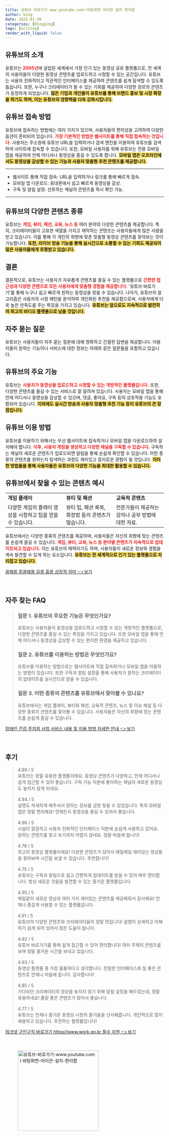 ```yaml
---
title: 유튜브 바로가기 www.youtube.comㅣ바탕화면 아이콘 설치 편리함
author: bing
date: 2025-01-30
categories: [Blogging]
tags: [writing]
render_with_liquid: false
---
```



<h2 id='유튜브_소개'>유튜브의 소개</h2>

<p>유튜브는 <b><span style="color: #ee2323;">2005년</span></b>에 설립된 세계에서 가장 인기 있는 동영상 공유 플랫폼으로, 전 세계의 사용자들이 다양한 동영상 콘텐츠를 업로드하고 시청할 수 있는 공간입니다. 유튜브는 사용자 친화적이고 직관적인 인터페이스를 제공하여 콘텐츠를 쉽게 탐색할 수 있도록 돕습니다. 또한, 누구나 크리에이터가 될 수 있는 기회를 제공하여 다양한 장르의 콘텐츠가 등장하게 되었습니다. <b><span style="background-color: #ffe066;">많은 기업과 개인들이 유튜브를 통해 브랜드 홍보 및 시장 확장을 하기도 하며, 이는 유튜브의 영향력을 더욱 강화시킵니다.</span></b></p>

<h2 id='접속방법'>유튜브 접속 방법</h2>

<p>유튜브에 접속하는 방법에는 여러 가지가 있으며, 사용자들의 편의성을 고려하여 다양한 옵션이 준비되어 있습니다. <b><span style="color: #ee2323;">가장 기본적인 방법은 웹사이트를 통해 직접 접속하는 것입니다.</span></b> 사용자는 주소창에 유튜브 URL을 입력하거나 검색 엔진을 이용하여 유튜브를 검색하여 사이트에 접속할 수 있습니다. 또한, 모바일 사용자를 위해 유튜브는 전용 모바일 앱을 제공하여 언제 어디서나 동영상을 즐길 수 있도록 합니다. <b><span style="background-color: #ffe066;">모바일 앱은 오프라인에서도 동영상을 감상할 수 있는 기능과 사용자 맞춤형 추천 콘텐츠를 제공합니다.</span></b></p>

<hr />

<ul>
    <li>웹사이트 통해 직접 접속: URL을 입력하거나 링크를 통해 빠르게 접속.</li>
    <li>모바일 앱 다운로드: 휴대폰에서 쉽고 빠르게 동영상을 감상.</li>
    <li>구독 및 알림 설정: 선호하는 채널의 콘텐츠를 즉시 확인 가능.</li>
</ul>

<hr />

<h2 id='콘텐츠_종류'>유튜브의 다양한 콘텐츠 종류</h2>

<p>유튜브는 <b><span style="color: #ee2323;">게임, 뷰티, 패션, 교육, 뉴스 등</span></b> 여러 분야의 다양한 콘텐츠를 제공합니다. 특히, 크리에이터들이 고유한 색깔을 가지고 제작하는 콘텐츠는 사용자들에게 많은 사랑을 받고 있습니다. 이를 통해 각 개인의 취향에 맞춘 맞춤형 동영상 콘텐츠를 찾아보는 것이 가능합니다. <b><span style="background-color: #ffe066;">또한, 라이브 방송 기능을 통해 실시간으로 소통할 수 있는 기회도 제공되어 많은 사용자들에게 호평받고 있습니다.</span></b></p>

<h2 id='결론'>결론</h2>

<p>결론적으로, 유튜브는 사용자가 자유롭게 콘텐츠를 즐길 수 있는 플랫폼으로 <b><span style="color: #ee2323;">간편한 접근성과 다양한 콘텐츠로 모든 사용자에게 맞춤형 경험을 제공합니다.</span></b> '유튜브 바로가기'를 통해 누구나 쉽고 빠르게 원하는 동영상을 찾을 수 있습니다. 나아가, 유튜브의 알고리즘은 사용자의 시청 패턴을 분석하여 개인화된 추천을 제공함으로써, 사용자에게 더욱 높은 만족도를 주는 특징을 가지고 있습니다. <b><span style="background-color: #ffe066;">유튜브는 앞으로도 지속적으로 발전하여 최고의 비디오 플랫폼으로 남을 것입니다.</span></b></p>

<h2 id='자주_묻는_질문'>자주 묻는 질문</h2>

<p>유튜브는 사용자들이 자주 묻는 질문에 대해 명확하고 간결한 답변을 제공합니다. 이용자들이 원하는 기능이나 서비스에 대한 정보는 아래와 같은 질문들을 포함하고 있습니다.</p>

<h2 id='기능'>유튜브의 주요 기능</h2>

<p>유튜브는 <b><span style="color: #ee2323;">사용자가 동영상을 업로드하고 시청할 수 있는 개방적인 플랫폼입니다.</span></b> 또한, 다양한 콘텐츠를 즐길 수 있는 서비스로 잘 알려져 있습니다. 사용자는 모바일 앱을 통해 언제 어디서나 동영상을 감상할 수 있으며, 댓글, 좋아요, 구독 등의 상호작용 기능도 포함되어 있습니다. <b><span style="background-color: #ffe066;">이외에도 실시간 방송과 사용자 맞춤형 추천 기능 등이 유튜브의 큰 장점입니다.</span></b></p>

<h2 id='사용법'>유튜브 이용 방법</h2>

<p>유튜브를 이용하기 위해서는 우선 웹사이트에 접속하거나 모바일 앱을 다운로드하여 설치해야 합니다. <b><span style="color: #ee2323;">이후, 사용자 계정을 생성하고 다양한 채널을 구독할 수 있습니다.</span></b> 구독하는 채널의 새로운 콘텐츠가 업로드되면 알림을 통해 손쉽게 확인할 수 있습니다. 어떤 종류의 콘텐츠를 원하는지 탐색하는 과정도 재미있고 흥미로운 경험이 될 것입니다. <b><span style="background-color: #ffe066;">이러한 방법들을 통해 사용자들은 유튜브의 다양한 기능을 최대한 활용할 수 있습니다.</span></b></p>

<h2 id='콘텐츠_예시'>유튜브에서 찾을 수 있는 콘텐츠 예시</h2>

<table>
    <tr>
        <td><b>게임 플레이</b></td>
        <td><b>뷰티 및 패션</b></td>
        <td><b>교육적 콘텐츠</b></td>
    </tr>
    <tr>
        <td>다양한 게임의 플레이 영상을 시청하고 팁을 얻을 수 있습니다.</td>
        <td>뷰티 팁, 패션 룩북, 화장법 등의 콘텐츠가 많습니다.</td>
        <td>전문가들이 제공하는 강의나 공부 방법에 대한 자료.</td>
    </tr>
</table>

<p>유튜브에서는 다양한 종류의 콘텐츠를 제공하며, 사용자들은 자신의 취향에 맞는 콘텐츠를 손쉽게 즐길 수 있습니다. <b><span style="color: #ee2323;">게임, 뷰티, 교육, 뉴스 등 분야별 콘텐츠가 지속적으로 업데이트되고 있습니다.</span></b> 이는 유튜브의 매력이기도 하며, 사용자들이 새로운 정보와 경험을 계속 발견할 수 있게 하는 요소입니다. <b><span style="background-color: #ffe066;">유튜브는 전 세계적으로 인기 있는 플랫폼으로 자리잡고 있습니다.</span></b></p>


<p><a class="click-button" title="꿈해몽 쥐꿈해몽 길몽 흉몽 상징적 의미" href="https://blackassets.github.io/posts/%EA%BF%88%ED%95%B4%EB%AA%BD-%EC%A5%90%EA%BF%88%ED%95%B4%EB%AA%BD-%EA%B8%B8%EB%AA%BD-%ED%9D%89%EB%AA%BD-%EC%83%81%EC%A7%95%EC%A0%81-%EC%9D%98%EB%AF%B8/" rel="dofollow">꿈해몽 쥐꿈해몽 길몽 흉몽 상징적 의미 👈 보기</a></p><br>
<h2 id='자주_찾는_FAQ'>자주 찾는 FAQ</h2>
<div itemscope="" itemtype="https://schema.org/FAQPage"> 
<blockquote> 
<div itemscope="" itemprop="mainEntity" itemtype="https://schema.org/Question"> 
<h3 itemprop="name">질문 1. 유튜브의 주요한 기능은 무엇인가요?</h3> 
<div itemscope="" itemprop="acceptedAnswer" itemtype="https://schema.org/Answer"> 
<span itemprop="text"> 
<p>유튜브는 사용자들이 동영상을 업로드하고 시청할 수 있는 개방적인 플랫폼으로, 다양한 콘텐츠를 즐길 수 있는 특징을 가지고 있습니다. 또한 모바일 앱을 통해 언제 어디서나 동영상을 감상할 수 있는 편리한 환경을 제공하고 있습니다.</p> 
</span> 
</div> 
</div> 

<div itemscope="" itemprop="mainEntity" itemtype="https://schema.org/Question"> 
<h3 itemprop="name">질문 2. 유튜브를 이용하는 방법은 무엇인가요?</h3> 
<div itemscope="" itemprop="acceptedAnswer" itemtype="https://schema.org/Answer"> 
<span itemprop="text"> 
<p>유튜브를 이용하는 방법으로는 웹사이트에 직접 접속하거나 모바일 앱을 이용하는 방법이 있습니다. 또한 구독과 알림 설정을 통해 사용자가 원하는 크리에이터의 업데이트를 실시간으로 받을 수 있습니다.</p> 
</span> 
</div> 
</div> 

<div itemscope="" itemprop="mainEntity" itemtype="https://schema.org/Question"> 
<h3 itemprop="name">질문 3. 어떤 종류의 콘텐츠를 유튜브에서 찾아볼 수 있나요?</h3> 
<div itemscope="" itemprop="acceptedAnswer" itemtype="https://schema.org/Answer"> 
<span itemprop="text"> 
<p>유튜브에서는 게임 플레이, 뷰티와 패션, 교육적 콘텐츠, 뉴스 및 이슈 해설 등 다양한 종류의 콘텐츠를 찾아볼 수 있습니다. 사용자들은 자신의 취향에 맞는 콘텐츠를 손쉽게 즐길 수 있습니다.</p> 
</span> 
</div> 
</div> 
</blockquote> 
</div>
<p><a class="click-button" title="장애인 건강 주치의 사업 서비스 내용 및 이용 방법 자세한 안내" href="https://blackassets.github.io/posts/%EC%9E%A5%EC%95%A0%EC%9D%B8-%EA%B1%B4%EA%B0%95-%EC%A3%BC%EC%B9%98%EC%9D%98-%EC%82%AC%EC%97%85-%EC%84%9C%EB%B9%84%EC%8A%A4-%EB%82%B4%EC%9A%A9-%EB%B0%8F-%EC%9D%B4%EC%9A%A9-%EB%B0%A9%EB%B2%95-%EC%9E%90%EC%84%B8%ED%95%9C-%EC%95%88%EB%82%B4/" rel="dofollow">장애인 건강 주치의 사업 서비스 내용 및 이용 방법 자세한 안내 👈 보기</a></p><br>
<h2 id='후기'>후기</h2>
<div itemscope itemtype="https://schema.org/Product">
  <blockquote>
  <div itemprop="review" itemscope itemtype="https://schema.org/Review">
      <div itemprop="reviewRating" itemscope itemtype="https://schema.org/Rating"> <span itemprop="ratingValue">4.89</span> / <span itemprop="bestRating">5</span> </div>
      <span itemprop="reviewBody">유튜브는 정말 유용한 플랫폼이에요. 동영상 콘텐츠가 다양하고, 언제 어디서나 쉽게 접근할 수 있어 좋습니다. 구독 기능 덕분에 좋아하는 채널의 새로운 동영상도 놓치지 않게 되네요.</span>
  </div>
  <br>
  <div itemprop="review" itemscope itemtype="https://schema.org/Review">
      <div itemprop="reviewRating" itemscope itemtype="https://schema.org/Rating"> <span itemprop="ratingValue">4.94</span> / <span itemprop="bestRating">5</span> </div>
      <span itemprop="reviewBody">설명도 자세하게 해주셔서 원하는 정보를 금방 찾을 수 있었습니다. 특히 모바일 앱은 정말 편리해요! 언제든지 동영상을 즐길 수 있어서 좋습니다.</span>
  </div>
  <br>
  <div itemprop="review" itemscope itemtype="https://schema.org/Review">
      <div itemprop="reviewRating" itemscope itemtype="https://schema.org/Rating"> <span itemprop="ratingValue">4.96</span> / <span itemprop="bestRating">5</span> </div>
      <span itemprop="reviewBody">시설이 깔끔하고 사용자 친화적인 인터페이스 덕분에 손쉽게 사용하고 있어요. 원하는 콘텐츠를 찾고 보기까지 어렵지 않네요. 정말 마음에 듭니다!</span>
  </div>
  <br>
  <div itemprop="review" itemscope itemtype="https://schema.org/Review">
      <div itemprop="reviewRating" itemscope itemtype="https://schema.org/Rating"> <span itemprop="ratingValue">4.78</span> / <span itemprop="bestRating">5</span> </div>
      <span itemprop="reviewBody">최고의 동영상 플랫폼이에요! 다양한 콘텐츠가 있어서 매일매일 재미있는 영상들을 찾아보며 시간을 보낼 수 있습니다. 추천합니다!</span>
  </div>
  <br>
  <div itemprop="review" itemscope itemtype="https://schema.org/Review">
      <div itemprop="reviewRating" itemscope itemtype="https://schema.org/Rating"> <span itemprop="ratingValue">4.75</span> / <span itemprop="bestRating">5</span> </div>
      <span itemprop="reviewBody">유튜브는 구독과 알림으로 쉽고 간편하게 업데이트를 받을 수 있어 매우 편리합니다. 항상 새로운 것들을 발견할 수 있는 즐거운 플랫폼입니다.</span>
  </div>
  <br>
  <div itemprop="review" itemscope itemtype="https://schema.org/Review">
      <div itemprop="reviewRating" itemscope itemtype="https://schema.org/Rating"> <span itemprop="ratingValue">4.95</span> / <span itemprop="bestRating">5</span> </div>
      <span itemprop="reviewBody">매일같이 새로운 영상과 여러 가지 재미있는 콘텐츠를 제공해줘서 감사해요! 언제나 즐겁게 사용할 수 있는 플랫폼입니다.</span>
  </div>
  <br>
  <div itemprop="review" itemscope itemtype="https://schema.org/Review">
      <div itemprop="reviewRating" itemscope itemtype="https://schema.org/Rating"> <span itemprop="ratingValue">4.91</span> / <span itemprop="bestRating">5</span> </div>
      <span itemprop="reviewBody">유튜브의 다양한 콘텐츠와 크리에이터들이 정말 멋집니다! 설명이 상세하고 이해하기 쉽게 되어 있어서 많은 도움이 됩니다.</span>
  </div>
  <br>
  <div itemprop="review" itemscope itemtype="https://schema.org/Review">
      <div itemprop="reviewRating" itemscope itemtype="https://schema.org/Rating"> <span itemprop="ratingValue">4.92</span> / <span itemprop="bestRating">5</span> </div>
      <span itemprop="reviewBody">유튜브 바로가기를 통해 쉽게 접근할 수 있어 편리합니다! 여러 주제의 콘텐츠를 보며 정말 즐거운 시간을 보내고 있습니다.</span>
  </div>
  <br>
  <div itemprop="review" itemscope itemtype="https://schema.org/Review">
      <div itemprop="reviewRating" itemscope itemtype="https://schema.org/Rating"> <span itemprop="ratingValue">4.93</span> / <span itemprop="bestRating">5</span> </div>
      <span itemprop="reviewBody">동영상 플랫폼 중 가장 훌륭하다고 생각합니다. 친절한 인터페이스와 질 좋은 콘텐츠로 언제나 마음에 듭니다. 감사합니다!</span>
  </div>
  <br>
  <div itemprop="review" itemscope itemtype="https://schema.org/Review">
      <div itemprop="reviewRating" itemscope itemtype="https://schema.org/Rating"> <span itemprop="ratingValue">4.85</span> / <span itemprop="bestRating">5</span> </div>
      <span itemprop="reviewBody">기다리던 크리에이터의 영상을 놓치지 않기 위해 알림 설정을 해두었는데, 정말 유용하네요! 품질 좋은 콘텐츠가 많아서 좋습니다.</span>
  </div>
  <br>
  <div itemprop="review" itemscope itemtype="https://schema.org/Review">
      <div itemprop="reviewRating" itemscope itemtype="https://schema.org/Rating"> <span itemprop="ratingValue">4.77</span> / <span itemprop="bestRating">5</span> </div>
      <span itemprop="reviewBody">유튜브는 언제나 즐거운 동영상 시청의 즐거움을 선사해줍니다. 개인적으로 많이 애용하고 있습니다. 추천하는 플랫폼입니다!</span>
  </div>
  </blockquote>
</div>
<p><a class="click-button" title="워크넷 구인구직 바로가기 https//www.work.go.kr 필수 자원" href="https://blackassets.github.io/posts/%EC%9B%8C%ED%81%AC%EB%84%B7-%EA%B5%AC%EC%9D%B8%EA%B5%AC%EC%A7%81-%EB%B0%94%EB%A1%9C%EA%B0%80%EA%B8%B0-httpswww.work.go.kr-%ED%95%84%EC%88%98-%EC%9E%90%EC%9B%90/" rel="dofollow">워크넷 구인구직 바로가기 https//www.work.go.kr 필수 자원 👈 보기</a></p><br>
<figure class="image"><img src="https://blackassets.github.io/assets/img/thumbnail/유튜브-바로가기-www.youtube.comㅣ바탕화면-아이콘-설치-편리함.webp" alt="유튜브-바로가기-www.youtube.comㅣ바탕화면-아이콘-설치-편리함" width="256" height="256"></figure>